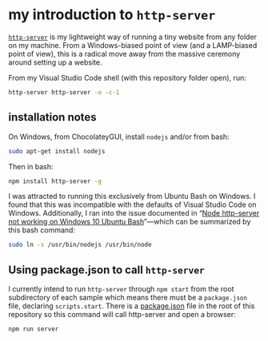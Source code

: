 # my introduction to `http-server`

[`http-server`](https://www.npmjs.com/package/http-server) is my lightweight way of running a tiny website from any folder on my machine. From a Windows-biased point of view (and a LAMP-biased point of view), this is a radical move away from the massive ceremony around setting up a website.

From my Visual Studio Code shell (with this repository folder open), run:

```bash
http-server http-server -o -c-1
```

## installation notes

On Windows, from ChocolateyGUI, install `nodejs` and/or from bash:

```bash
sudo apt-get install nodejs
```

Then in bash:

```bash
npm install http-server -g
```

I was attracted to running this exclusively from Ubuntu Bash on Windows. I found that this was incompatible with the defaults of Visual Studio Code on Windows. Additionally, I ran into the issue documented in “[Node http-server not working on Windows 10 Ubuntu Bash](https://stackoverflow.com/questions/37497914/node-http-server-not-working-on-windows-10-ubuntu-bash)”—which can be summarized by this bash command:

```bash
sudo ln -s /usr/bin/nodejs /usr/bin/node
```

## Using package.json to call `http-server`

I currently intend to run `http-server` through `npm start` from the root subdirectory of each sample which means there must be a `package.json` file, declaring `scripts.start`. There is a [package.json](../package.json) file in the root of this repository so this command will call http-server and open a browser:

```bash
npm run server
```